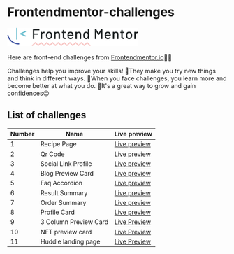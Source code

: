 # Frontendmentor-challenges

<img src="frontendmentor-logo.png" width="300">

Here are front-end challenges from [Frontendmentor.io](https://frontendmentor.io)👨‍💻

Challenges help you improve your skills!
💪They make you try new things and think in different ways.
🤔When you face challenges, you learn more and become better at what you do.
🌟It's a great way to grow and gain confidences😊

## List of challenges
| Number | Name | Live preview |
| - | - | - |
|1| Recipe Page | [Live preview](https://amirhirx.github.io/frontendmentor-challenges/recipe-page/) |
|2| Qr Code | [Live preview](https://amirhirx.github.io/frontendmentor-challenges/qr-code/) |
|3| Social Link Profile | [Live preview](https://amirhirx.github.io/frontendmentor-challenges/social-link-profile/) |
|4| Blog Preview Card | [Live preview](https://amirhirx.github.io/frontendmentor-challenges/blog-preview-card/) | 
|5| Faq Accordion | [Live preview](https://amirhirx.github.io/frontendmentor-challenges/faq-accordion/) |
|6| Result Summary | [Live preview](https://amirhirx.github.io/frontendmentor-challenges/results-summary/) |
|7| Order Summary | [Live preview](https://amirhirx.github.io/frontendmentor-challenges/order-summary/) |
|8| Profile Card | [Live preview](https://amirhirx.github.io/frontendmentor-challenges/profile-card/) |
|9| 3 Column Preview Card |[Live Preview](https://amirhirx.github.io/frontendmentor-challenges/3-column-preview-card) |
|10| NFT preview card | [Live Preview](https://amirhirx.github.io/frontendmentor-challenges/nft-preview-card) |
|11| Huddle landing page| [Live Preview](https://amirhirx.github.io/frontendmentor-challenges/huddle-landing-page) |
